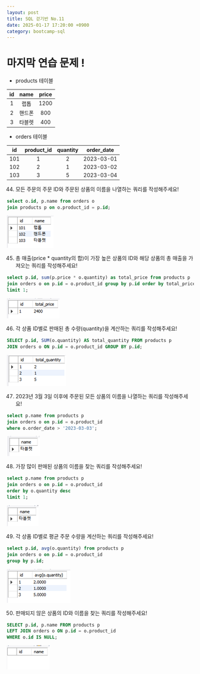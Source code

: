 ```yaml
---
layout: post
title: SQL 걷기반 No.11
date: 2025-01-17 17:20:00 +0900
category: bootcamp-sql
---
```


# 마지막 연습 문제 ! 

- products 테이블

| id | name | price |
|:--:|:----:|:-----:|
| 1  | 랩톱   | 1200 |
| 2  | 핸드폰 | 800 |
| 3  | 타블렛 | 400 |

- orders 테이블

| id | product_id | quantity | order_date |
|:--:|:----------:|:--------:|:----------:|
| 101 | 1         | 2        | 2023-03-01 |
| 102 | 2         | 1        | 2023-03-02 |
| 103 | 3         | 5        | 2023-03-04 |

44. 모든 주문의 주문 ID와 주문된 상품의 이름을 나열하는 쿼리를 작성해주세요!
```sql
select o.id, p.name from orders o  
join products p on o.product_id = p.id;
```
![walk11-44](/public/img/walk11-44.png)

45. 총 매출(price * quantity의 합)이 가장 높은 상품의 ID와 해당 상품의 총 매출을 가져오는 쿼리를 작성해주세요!
```sql
select p.id, sum(p.price * o.quantity) as total_price from products p  
join orders o on p.id = o.product_id group by p.id order by total_price desc  
limit 1;
```
![walk11-45](/public/img/walk11-45.png)

46. 각 상품 ID별로 판매된 총 수량(quantity)을 계산하는 쿼리를 작성해주세요!
```sql
SELECT p.id, SUM(o.quantity) AS total_quantity FROM products p  
JOIN orders o ON p.id = o.product_id GROUP BY p.id;
```
![walk11-46](/public/img/walk11-46.png)

47. 2023년 3월 3일 이후에 주문된 모든 상품의 이름을 나열하는 쿼리를 작성해주세요!
```sql
select p.name from products p  
join orders o on p.id = o.product_id  
where o.order_date > '2023-03-03';
```
![walk11-47](/public/img/walk11-47.png)

48. 가장 많이 판매된 상품의 이름을 찾는 쿼리를 작성해주세요!
```sql
select p.name from products p  
join orders o on p.id = o.product_id  
order by o.quantity desc  
limit 1;
```
![walk11-48](/public/img/walk11-48.png)

49. 각 상품 ID별로 평균 주문 수량을 계산하는 쿼리를 작성해주세요!
```sql
select p.id, avg(o.quantity) from products p  
join orders o on p.id = o.product_id  
group by p.id;
```
![walk11-49](/public/img/walk11-49.png)

50. 판매되지 않은 상품의 ID와 이름을 찾는 쿼리를 작성해주세요!
```sql
SELECT p.id, p.name FROM products p  
LEFT JOIN orders o ON p.id = o.product_id  
WHERE o.id IS NULL;
```
![walk11-50](/public/img/walk11-50.png)

